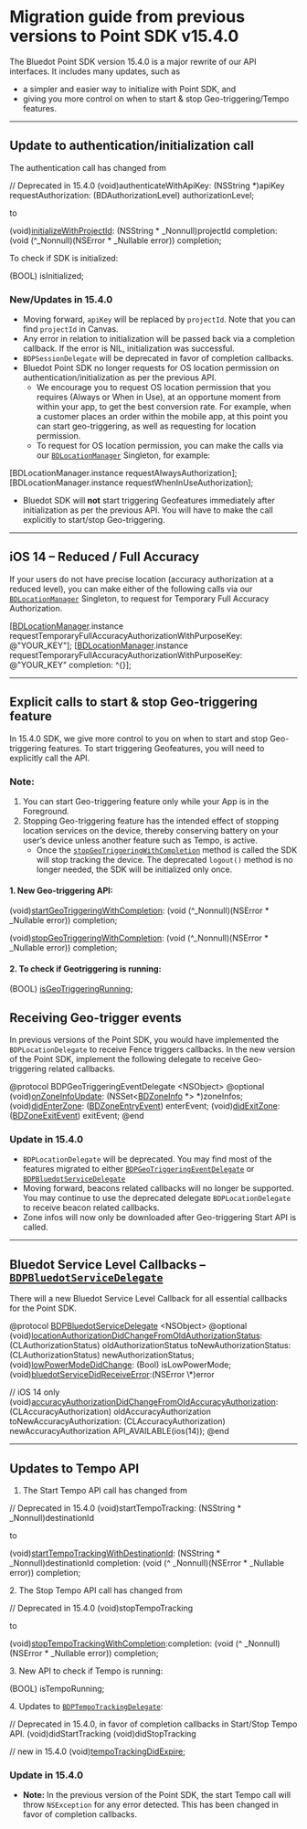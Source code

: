 Migration guide from previous versions to Point SDK v15.4.0
=================================================================

The Bluedot Point SDK version 15.4.0 is a major rewrite of our API interfaces. It includes many updates, such as

*   a simpler and easier way to initialize with Point SDK, and
*   giving you more control on when to start & stop Geo-triggering/Tempo features.

* * *

Update to authentication/initialization call
--------------------------------------------

The authentication call has changed from

// Deprecated in 15.4.0
(void)authenticateWithApiKey: (NSString \*)apiKey requestAuthorization: (BDAuthorizationLevel) authorizationLevel;

to

(void)[initializeWithProjectId](https://ios-docs.bluedot.io/Classes/BDLocationManager.html#/c:objc(cs)BDLocationManager(im)initializeWithProjectId:completion:): (NSString \* \_Nonnull)projectId completion: (void (^\_Nonnull)(NSError \* \_Nullable error)) completion;

To check if SDK is initialized:

(BOOL) isInitialized;

### New/Updates in 15.4.0

*   Moving forward, `apiKey` will be replaced by `projectId`. Note that you can find `projectId` in Canvas.
*   Any error in relation to initialization will be passed back via a completion callback. If the error is NIL, initialization was successful.
*   `BDPSessionDelegate` will be deprecated in favor of completion callbacks.
*   Bluedot Point SDK no longer requests for OS location permission on authentication/initialization as per the previous API.
    *   We encourage you to request OS location permission that you requires (Always or When in Use), at an opportune moment from within your app, to get the best conversion rate. For example, when a customer places an order within the mobile app, at this point you can start geo-triggering, as well as requesting for location permission.
    *   To request for OS location permission, you can make the calls via our [`BDLocationManager`](https://ios-docs.bluedot.io/Classes/BDLocationManager.html) Singleton, for example:

\[BDLocationManager.instance requestAlwaysAuthorization\];
\[BDLocationManager.instance requestWhenInUseAuthorization\];

*   Bluedot SDK will **not** start triggering Geofeatures immediately after initialization as per the previous API. You will have to make the call explicitly to start/stop Geo-triggering.

* * *

iOS 14 – Reduced / Full Accuracy
--------------------------------

If your users do not have precise location (accuracy authorization at a reduced level), you can make either of the following calls via our [`BDLocationManager`](https://ios-docs.bluedot.io/Classes/BDLocationManager.html) Singleton, to request for Temporary Full Accuracy Authorization.

\[[BDLocationManager](https://ios-docs.bluedot.io/Classes/BDLocationManager.html).instance requestTemporaryFullAccuracyAuthorizationWithPurposeKey: @"YOUR\_KEY"\];
\[[BDLocationManager](https://ios-docs.bluedot.io/Classes/BDLocationManager.html).instance requestTemporaryFullAccuracyAuthorizationWithPurposeKey: @"YOUR\_KEY" completion: ^{}\];

* * *

Explicit calls to start & stop Geo-triggering feature
-----------------------------------------------------

In 15.4.0 SDK, we give more control to you on when to start and stop Geo-triggering features. To start triggering Geofeatures, you will need to explicitly call the API.

### Note:

1.  You can start Geo-triggering feature only while your App is in the Foreground.
2.  Stopping Geo-triggering feature has the intended effect of stopping location services on the device, thereby conserving battery on your user’s device unless another feature such as Tempo, is active.
    *   Once the [`stopGeoTriggeringWithCompletion`](https://ios-docs.bluedot.io/Classes/BDLocationManager.html#/c:objc(cs)BDLocationManager(im)stopGeoTriggeringWithCompletion:) method is called the SDK will stop tracking the device. The deprecated `logout()` method is no longer needed, the SDK will be initialized only once.

#### 1\. New Geo-triggering API:

(void)[startGeoTriggeringWithCompletion](https://ios-docs.bluedot.io/Classes/BDLocationManager.html#/c:objc(cs)BDLocationManager(im)startGeoTriggeringWithCompletion:): (void (^\_Nonnull)(NSError \* \_Nullable error)) completion;

(void)[stopGeoTriggeringWithCompletion](https://ios-docs.bluedot.io/Classes/BDLocationManager.html#/c:objc(cs)BDLocationManager(im)stopGeoTriggeringWithCompletion:): (void (^\_Nonnull)(NSError \* \_Nullable error)) completion;

#### 2\. To check if Geotriggering is running:

(BOOL) [isGeoTriggeringRunning](https://ios-docs.bluedot.io/Classes/BDLocationManager.html#/c:objc(cs)BDLocationManager(im)isGeoTriggeringRunning);

Receiving Geo-trigger events
----------------------------

In previous versions of the Point SDK, you would have implemented the `BDPLocationDelegate` to receive Fence triggers callbacks. In the new version of the Point SDK, implement the following delegate to receive Geo-triggering related callbacks.

@protocol BDPGeoTriggeringEventDelegate <NSObject\>
@optional
(void)[onZoneInfoUpdate](https://ios-docs.bluedot.io/Protocols/BDPGeoTriggeringEventDelegate.html#/c:objc(pl)BDPGeoTriggeringEventDelegate(im)onZoneInfoUpdate:): (NSSet<[BDZoneInfo](https://ios-docs.bluedot.io/Classes/BDZoneInfo.html) \*> \*)zoneInfos;
(void)[didEnterZone](https://ios-docs.bluedot.io/Protocols/BDPGeoTriggeringEventDelegate.html#/c:objc(pl)BDPGeoTriggeringEventDelegate(im)didEnterZone:): ([BDZoneEntryEvent](https://ios-docs.bluedot.io/Classes/BDZoneEntryEvent.html)) enterEvent;
(void)[didExitZone](https://ios-docs.bluedot.io/Protocols/BDPGeoTriggeringEventDelegate.html#/c:objc(pl)BDPGeoTriggeringEventDelegate(im)didExitZone:): ([BDZoneExitEvent](https://ios-docs.bluedot.io/Classes/BDZoneExitEvent.html)) exitEvent;
@end

### Update in 15.4.0

*   `BDPLocationDelegate` will be deprecated. You may find most of the features migrated to either [`BDPGeoTriggeringEventDelegate`](https://ios-docs.bluedot.io/Protocols/BDPGeoTriggeringEventDelegate.html) or [`BDPBluedotServiceDelegate`](https://ios-docs.bluedot.io/Protocols/BDPBluedotServiceDelegate.html)
*   Moving forward, beacons related callbacks will no longer be supported. You may continue to use the deprecated delegate `BDPLocationDelegate` to receive beacon related callbacks.
*   Zone infos will now only be downloaded after Geo-triggering Start API is called.

* * *

Bluedot Service Level Callbacks – [`BDPBluedotServiceDelegate`](https://ios-docs.bluedot.io/Protocols/BDPBluedotServiceDelegate.html)
-------------------------------------------------------------------------------------------------------------------------------------

There will a new Bluedot Service Level Callback for all essential callbacks for the Point SDK.

@protocol [BDPBluedotServiceDelegate](https://ios-docs.bluedot.io/Protocols/BDPBluedotServiceDelegate.html) <NSObject\>
 @optional
 (void)[locationAuthorizationDidChangeFromOldAuthorizationStatus](https://ios-docs.bluedot.io/Protocols/BDPBluedotServiceDelegate.html#/c:objc(pl)BDPBluedotServiceDelegate(im)locationAuthorizationDidChangeFromPreviousStatus:toNewStatus:): (CLAuthorizationStatus) oldAuthorizationStatus toNewAuthorizationStatus: (CLAuthorizationStatus) newAuthorizationStatus;
 (void)[lowPowerModeDidChange](https://ios-docs.bluedot.io/Protocols/BDPBluedotServiceDelegate.html#/c:objc(pl)BDPBluedotServiceDelegate(im)lowPowerModeDidChange:): (Bool) isLowPowerMode;
 (void)[bluedotServiceDidReceiveError](https://ios-docs.bluedot.io/Protocols/BDPBluedotServiceDelegate.html#/c:objc(pl)BDPBluedotServiceDelegate(im)bluedotServiceDidReceiveError:):(NSError \*)error
 
 // iOS 14 only
 (void)[accuracyAuthorizationDidChangeFromOldAccuracyAuthorization](https://ios-docs.bluedot.io/Protocols/BDPBluedotServiceDelegate.html#/c:objc(pl)BDPBluedotServiceDelegate(im)accuracyAuthorizationDidChangeFromPreviousAuthorization:toNewAuthorization:): (CLAccuracyAuthorization) oldAccuracyAuthorization toNewAccuracyAuthorization: (CLAccuracyAuthorization) newAccuracyAuthorization API\_AVAILABLE(ios(14));
 @end

* * *

Updates to Tempo API
--------------------

1.  The Start Tempo API call has changed from

// Deprecated in 15.4.0
(void)startTempoTracking: (NSString \* \_Nonnull)destinationId

to

(void)[startTempoTrackingWithDestinationId](https://ios-docs.bluedot.io/Classes/BDLocationManager.html#/c:objc(cs)BDLocationManager(im)startTempoTrackingWithDestinationId:completion:): (NSString \* \_Nonnull)destinationId completion: (void (^ \_Nonnull)(NSError \* \_Nullable error)) completion;

2\. The Stop Tempo API call has changed from

// Deprecated in 15.4.0
(void)stopTempoTracking

to

(void)[stopTempoTrackingWithCompletion](https://ios-docs.bluedot.io/Classes/BDLocationManager.html#/c:objc(cs)BDLocationManager(im)stopTempoTrackingWithCompletion:):completion: (void (^ \_Nonnull)(NSError \* \_Nullable error)) completion;

3\. New API to check if Tempo is running:

(BOOL) isTempoRunning;

4\. Updates to [`BDPTempoTrackingDelegate`](https://ios-docs.bluedot.io/Protocols/BDPTempoTrackingDelegate.html):

// Deprecated in 15.4.0, in favor of completion callbacks in Start/Stop Tempo API.
 (void)didStartTracking
 (void)didStopTracking
 
 // new in 15.4.0
 (void)[tempoTrackingDidExpire](https://ios-docs.bluedot.io/Protocols/BDPTempoTrackingDelegate.html#/c:objc(pl)BDPTempoTrackingDelegate(im)tempoTrackingDidExpire);

### Update in 15.4.0

*   **Note:** In the previous version of the Point SDK, the start Tempo call will throw `NSException` for any error detected. This has been changed in favor of completion callbacks.